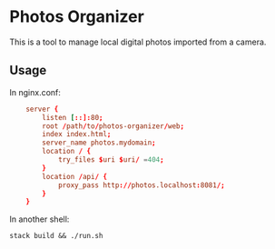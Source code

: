 # Photos Organizer

This is a tool to manage local digital photos imported from a camera.

## Usage

In nginx.conf:

```conf
    server {
        listen [::]:80;
        root /path/to/photos-organizer/web;
        index index.html;
        server_name photos.mydomain;
        location / {
            try_files $uri $uri/ =404;
        }
        location /api/ {
            proxy_pass http://photos.localhost:8081/;
        }
    }

```

In another shell:

```
stack build && ./run.sh
```
